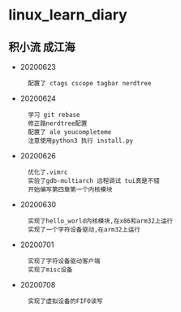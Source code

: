 # linux_learn_diary

## 积小流 成江海

* 20200623

  
	    配置了 ctags cscope tagbar nerdtree


* 20200624


	    学习 git rebase
	    修正路nerdtree配置
	    配置了 ale youcompleteme
	    注意使用python3 执行 install.py


* 20200626


	    优化了.vimrc
	    实验了gdb-multiarch 远程调试 tui真是不错
	    开始编写第四章第一个内核模块


* 20200630

    
	    实现了hello_world内核模块,在x86和arm32上运行
	    实现了一个字符设备驱动,在arm32上运行

* 20200701

		实现了字符设备驱动客户端
		实现了misc设备

* 20200708

		实现了虚拟设备的FIFO读写